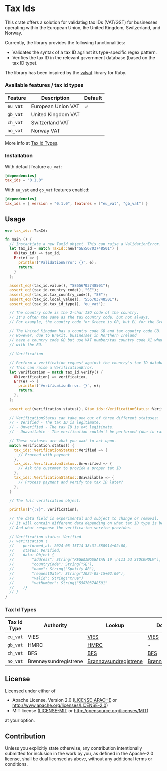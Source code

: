 # Tax Ids

This crate offers a solution for validating tax IDs (VAT/GST) for businesses operating within the European Union,
the United Kingdom, Switzerland, and Norway.

Currently, the library provides the following functionalities:  
- Validates the syntax of a tax ID against its type-specific regex pattern.
- Verifies the tax ID in the relevant government database (based on the tax ID type).

The library has been inspired by the [valvat](https://github.com/yolk/valvat) library for Ruby.

### Available features / tax id types

| Feature  | Description        | Default |
|----------|--------------------|---------|
| `eu_vat` | European Union VAT | ✓       |
| `gb_vat` | United Kingdom VAT |         |
| `ch_vat` | Switzerland VAT    |         |
| `no_vat` | Norway VAT         |         |

More info at [Tax Id Types](#tax-id-types).

### Installation

With default feature `eu_vat`:
```toml
[dependencies]
tax_ids = "0.1.0"
```

With `eu_vat` and `gb_vat` features enabled:
```toml
[dependencies]
tax_ids = { version = "0.1.0", features = ["eu_vat", "gb_vat"] }
```

## Usage

```rust
use tax_ids::TaxId;

fn main () {
  // Instantiate a new TaxId object. This can raise a ValidationError.
  let tax_id = match TaxId::new("SE556703748501") {
    Ok(tax_id) => tax_id,
    Err(e) => {
      println!("ValidationError: {}", e);
      return;
    }
  };

  assert_eq!(tax_id.value(), "SE556703748501");
  assert_eq!(tax_id.country_code(), "SE");
  assert_eq!(tax_id.tax_country_code(), "SE");
  assert_eq!(tax_id.local_value(), "556703748501");
  assert_eq!(tax_id.tax_id_type(), "eu_vat");

  // The country code is the 2-char ISO code of the country.
  // It's often the same as the tax country code, but not always.
  // For example, the country code for Greece is GR, but EL for the Greek VAT number.

  // The United Kingdom has a country code GB and tax country code GB.
  // However, due to Brexit, businesses in Northern Ireland
  // have a country code GB but use VAT number/tax country code XI when trading
  // with the EU.

  // Verification

  // Perform a verification request against the country's tax ID database.
  // This can raise a VerificationError.
  let verification = match tax_id.verify() {
    Ok(verification) => verification,
    Err(e) => {
      println!("VerificationError: {}", e);
      return;
    },
  };
  
  assert_eq!(verification.status(), &tax_ids::VerificationStatus::Verified);

  // VerificationStatus can take one out of three different statuses:
  // - Verified - The tax ID is legitimate.
  // - Unverified - The tax ID is not legitimate.
  // - Unavailable - The verification couldn't be performed (due to rate limit, database unavailability, etc.).

  // These statuses are what you want to act upon.
  match verification.status() {
    tax_ids::VerificationStatus::Verified => {
      // Proceed with payment
    },
    tax_ids::VerificationStatus::Unverified => {
      // Ask the customer to provide a proper tax ID
    },
    tax_ids::VerificationStatus::Unavailable => {
      // Process payment and verify the tax ID later?
    },
  }

  // The full verification object:

  println!("{:?}", verification);

  // The data field is experimental and subject to change or removal.
  // It will contain different data depending on what tax ID type is being verified.
  // And what response the verification service provides.

  // Verification status: Verified
  // Verification {
  //    performed_at: 2024-05-15T14:38:31.388914+02:00,
  //    status: Verified,
  //    data: Object {
  //        "address": String("REGERINGSGATAN 19 \n111 53 STOCKHOLM"),
  //        "countryCode": String("SE"),
  //        "name": String("Spotify AB"),
  //        "requestDate": String("2024-05-15+02:00"),
  //        "valid": String("true"),
  //        "vatNumber": String("556703748501"
  //    )}
  // }
}
```

### Tax Id Types

| Tax Id Type | Authority             | Lookup                                                                          | Documentation                                                                                                                                                      |
|-------------|-----------------------|---------------------------------------------------------------------------------|--------------------------------------------------------------------------------------------------------------------------------------------------------------------|
| `eu_vat`    | VIES                  | [VIES](https://ec.europa.eu/taxation_customs/vies/)                             | [VIES](https://ec.europa.eu/taxation_customs/vies/faqvies.do)                                                                                                      |
| `gb_vat`    | HMRC                  | [HMRC](https://www.tax.service.gov.uk/check-vat-number/enter-vat-details)       | -                                                                                                                                                                  |
| `ch_vat`    | BFS                   | [BFS](https://www.uid.admin.ch/Search.aspx?lang=en)                             | [BFS](https://www.bfs.admin.ch/bfs/fr/home/registres/registre-entreprises/numero-identification-entreprises/registre-ide/interfaces-ide.assetdetail.11007266.html) |
| `no_vat`    | Brønnøysundregistrene | [Brønnøysundregistrene](https://data.brreg.no/enhetsregisteret/oppslag/enheter) | [Brønnøysundregistrene](https://data.brreg.no/enhetsregisteret/api/dokumentasjon/no/index.html#tag/Enheter/operation/hentEnhet)                                    |


## License

Licensed under either of

* Apache License, Version 2.0
  ([LICENSE-APACHE](LICENSE-APACHE) or http://www.apache.org/licenses/LICENSE-2.0)
* MIT license
  ([LICENSE-MIT](LICENSE-MIT) or http://opensource.org/licenses/MIT)

at your option.

## Contribution

Unless you explicitly state otherwise, any contribution intentionally submitted
for inclusion in the work by you, as defined in the Apache-2.0 license, shall be
dual licensed as above, without any additional terms or conditions.
